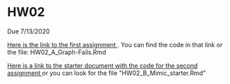 # HW02
Due 7/13/2020

[Here is the link to the first assignment ](HW02_A_Graph-Fails.Rmd). You can find the code in that link or the file: HW02_A_Graph-Fails.Rmd

[Here is a link to the starter document with the code for the second assignment ](HW02_B_Mimic_starter.Rmd) or you can look for the file "HW02_B_Mimic_starter.Rmd"

